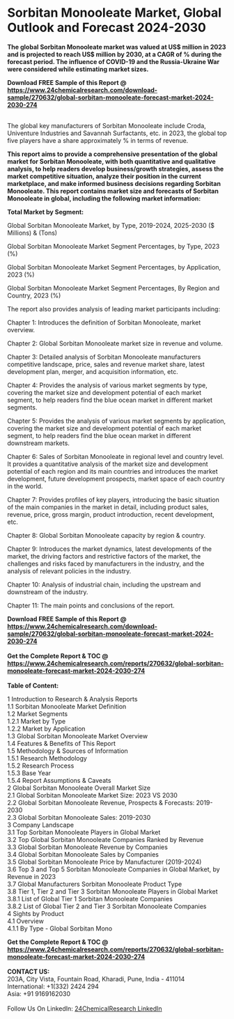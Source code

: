 <h1>Sorbitan Monooleate Market, Global Outlook and Forecast 2024-2030</h1><p><strong>The global Sorbitan Monooleate market was valued at US$ million in 2023 and is projected to reach US$ million by 2030, at a CAGR of % during the forecast period. The influence of COVID-19 and the Russia-Ukraine War were considered while estimating market sizes.</strong></p><p>
</p><p></p><div><b>Download FREE Sample of this Report @ 
            <a href="https://www.24chemicalresearch.com/download-sample/270632/global-sorbitan-monooleate-forecast-market-2024-2030-274">
            https://www.24chemicalresearch.com/download-sample/270632/global-sorbitan-monooleate-forecast-market-2024-2030-274</a></b></div><br><p>
The global key manufacturers of Sorbitan Monooleate include Croda, Univenture Industries and Savannah Surfactants, etc. in 2023, the global top five players have a share approximately % in terms of revenue.</p><p>
<strong>This report aims to provide a comprehensive presentation of the global market for Sorbitan Monooleate, with both quantitative and qualitative analysis, to help readers develop business/growth strategies, assess the market competitive situation, analyze their position in the current marketplace, and make informed business decisions regarding Sorbitan Monooleate. This report contains market size and forecasts of Sorbitan Monooleate in global, including the following market information:</strong></p><p>
</p><p>
<strong>Total Market by Segment:</strong></p><p>
Global Sorbitan Monooleate Market, by Type, 2019-2024, 2025-2030 ($ Millions) &amp; (Tons)</p><p>
Global Sorbitan Monooleate Market Segment Percentages, by Type, 2023 (%)</p><p>
</p><p>
Global Sorbitan Monooleate Market Segment Percentages, by Application, 2023 (%)</p><p>
</p><p>
Global Sorbitan Monooleate Market Segment Percentages, By Region and Country, 2023 (%)</p><p>
</p><p>
The report also provides analysis of leading market participants including:</p><p>
</p><p>
</p><p>
Chapter 1: Introduces the definition of Sorbitan Monooleate, market overview.</p><p>
Chapter 2: Global Sorbitan Monooleate market size in revenue and volume.</p><p>
Chapter 3: Detailed analysis of Sorbitan Monooleate manufacturers competitive landscape, price, sales and revenue market share, latest development plan, merger, and acquisition information, etc.</p><p>
Chapter 4: Provides the analysis of various market segments by type, covering the market size and development potential of each market segment, to help readers find the blue ocean market in different market segments.</p><p>
Chapter 5: Provides the analysis of various market segments by application, covering the market size and development potential of each market segment, to help readers find the blue ocean market in different downstream markets.</p><p>
Chapter 6: Sales of Sorbitan Monooleate in regional level and country level. It provides a quantitative analysis of the market size and development potential of each region and its main countries and introduces the market development, future development prospects, market space of each country in the world.</p><p>
Chapter 7: Provides profiles of key players, introducing the basic situation of the main companies in the market in detail, including product sales, revenue, price, gross margin, product introduction, recent development, etc.</p><p>
Chapter 8: Global Sorbitan Monooleate capacity by region &amp; country.</p><p>
Chapter 9: Introduces the market dynamics, latest developments of the market, the driving factors and restrictive factors of the market, the challenges and risks faced by manufacturers in the industry, and the analysis of relevant policies in the industry.</p><p>
Chapter 10: Analysis of industrial chain, including the upstream and downstream of the industry.</p><p>
Chapter 11: The main points and conclusions of the report.</p><div><b>Download FREE Sample of this Report @ 
            <a href="https://www.24chemicalresearch.com/download-sample/270632/global-sorbitan-monooleate-forecast-market-2024-2030-274">
            https://www.24chemicalresearch.com/download-sample/270632/global-sorbitan-monooleate-forecast-market-2024-2030-274</a></b></div><br><div><b>Get the Complete Report & TOC @ 
            <a href="https://www.24chemicalresearch.com/reports/270632/global-sorbitan-monooleate-forecast-market-2024-2030-274">
            https://www.24chemicalresearch.com/reports/270632/global-sorbitan-monooleate-forecast-market-2024-2030-274</a></b></div><br>
            <b>Table of Content:</b><p>1 Introduction to Research & Analysis Reports<br />
    1.1 Sorbitan Monooleate Market Definition<br />
    1.2 Market Segments<br />
        1.2.1 Market by Type<br />
        1.2.2 Market by Application<br />
    1.3 Global Sorbitan Monooleate Market Overview<br />
    1.4 Features & Benefits of This Report<br />
    1.5 Methodology & Sources of Information<br />
        1.5.1 Research Methodology<br />
        1.5.2 Research Process<br />
        1.5.3 Base Year<br />
        1.5.4 Report Assumptions & Caveats<br />
2 Global Sorbitan Monooleate Overall Market Size<br />
    2.1 Global Sorbitan Monooleate Market Size: 2023 VS 2030<br />
    2.2 Global Sorbitan Monooleate Revenue, Prospects & Forecasts: 2019-2030<br />
    2.3 Global Sorbitan Monooleate Sales: 2019-2030<br />
3 Company Landscape<br />
    3.1 Top Sorbitan Monooleate Players in Global Market<br />
    3.2 Top Global Sorbitan Monooleate Companies Ranked by Revenue<br />
    3.3 Global Sorbitan Monooleate Revenue by Companies<br />
    3.4 Global Sorbitan Monooleate Sales by Companies<br />
    3.5 Global Sorbitan Monooleate Price by Manufacturer (2019-2024)<br />
    3.6 Top 3 and Top 5 Sorbitan Monooleate Companies in Global Market, by Revenue in 2023<br />
    3.7 Global Manufacturers Sorbitan Monooleate Product Type<br />
    3.8 Tier 1, Tier 2 and Tier 3 Sorbitan Monooleate Players in Global Market<br />
        3.8.1 List of Global Tier 1 Sorbitan Monooleate Companies<br />
        3.8.2 List of Global Tier 2 and Tier 3 Sorbitan Monooleate Companies<br />
4 Sights by Product<br />
    4.1 Overview<br />
        4.1.1 By Type - Global Sorbitan Mono</p><div><b>Get the Complete Report & TOC @ 
            <a href="https://www.24chemicalresearch.com/reports/270632/global-sorbitan-monooleate-forecast-market-2024-2030-274">
            https://www.24chemicalresearch.com/reports/270632/global-sorbitan-monooleate-forecast-market-2024-2030-274</a></b></div><br><b>CONTACT US:</b><br>
            203A, City Vista, Fountain Road, Kharadi, Pune, India - 411014<br>
            International: +1(332) 2424 294<br>
            Asia: +91 9169162030 <br><br>
            Follow Us On LinkedIn: <a href="https://www.linkedin.com/company/24chemicalresearch/">24ChemicalResearch LinkedIn</a>